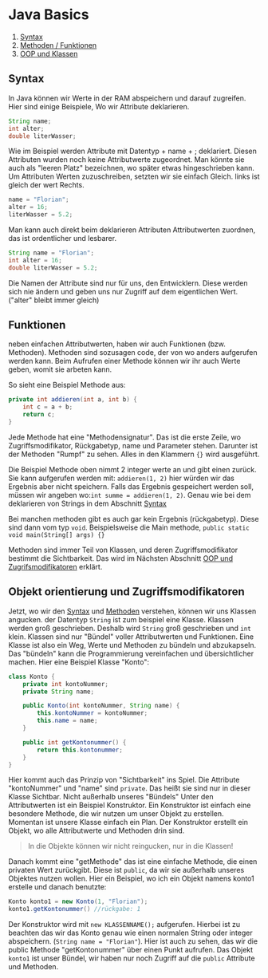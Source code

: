 # Java Basics

1. [Syntax](#syntax)
2. [Methoden / Funktionen](#funktionen)
3. [OOP und Klassen](#objekt-orientierung-und-zugriffsmodifikatoren)

## Syntax
In Java können wir Werte in der RAM abspeichern und darauf zugreifen.
Hier sind einige Beispiele, Wo wir Attribute deklarieren.
```java
String name;
int alter;
double literWasser;
```
Wie im Beispiel werden Attribute mit Datentyp + name + ; deklariert. Diesen Attributen wurden noch keine Attributwerte zugeordnet. Man könnte sie auch als "leeren Platz" bezeichnen, wo später etwas hingeschrieben kann. Um Attributen Werten zuzuschreiben, setzten wir sie einfach Gleich. links ist gleich der wert Rechts.
```java
name = "Florian";
alter = 16;
literWasser = 5.2;
```
  
Man kann auch direkt beim deklarieren Attributen Attributwerten zuordnen, das ist ordentlicher und lesbarer.
```java
String name = "Florian";
int alter = 16;
double literWasser = 5.2;
```
Die Namen der Attribute sind nur für uns, den Entwicklern. Diese werden sich nie ändern und geben uns nur Zugriff auf dem eigentlichen Wert. ("alter" bleibt immer gleich)
  

## Funktionen
neben einfachen Attributwerten, haben wir auch Funktionen (bzw. Methoden). Methoden sind sozusagen code, der von wo anders aufgerufen werden kann. Beim Aufrufen einer Methode können wir ihr auch Werte geben, womit sie arbeten kann.

So sieht eine Beispiel Methode aus:
```java
private int addieren(int a, int b) {
    int c = a + b;
    return c;
}
```
  
  
Jede Methode hat eine "Methodensignatur". Das ist die erste Zeile, wo Zugriffsmodifikator, Rückgabetyp, name und Parameter stehen. Darunter ist der Methoden "Rumpf" zu sehen. Alles in den Klammern `{}` wird ausgeführt.

Die Beispiel Methode oben nimmt 2 integer werte an und gibt einen zurück. Sie kann aufgerufen werden mit: `addieren(1, 2)` hier würden wir das Ergebnis aber nicht speichern. Falls das Ergebnis gespeichert werden soll, müssen wir angeben wo:`int summe = addieren(1, 2)`. Genau wie bei dem deklarieren von Strings in dem Abschnitt [Syntax](#syntax)
  
Bei manchen methoden gibt es auch gar kein Ergebnis (rückgabetyp). Diese sind dann vom typ `void`. Beispielsweise die Main methode, `public static void main(String[] args) {}`

Methoden sind immer Teil von Klassen, und deren Zugriffsmodifikator bestimmt die Sichtbarkeit. Das wird im Nächsten Abschnitt [OOP und Zugrifsmodifikatoren](#objekt-orientierung-und-zugriffsmodifikatoren) erklärt.
  
  
## Objekt orientierung und Zugriffsmodifikatoren
Jetzt, wo wir den [Syntax](#syntax) und [Methoden](#funktionen) verstehen, können wir uns Klassen angucken. der Datentyp `String` ist zum beispiel eine Klasse. Klassen werden groß geschrieben. Deshalb wird `String` groß geschrieben und `int` klein.
Klassen sind nur "Bündel" voller Attributwerten und Funktionen. Eine Klasse ist also ein Weg, Werte und Methoden zu bündeln und abzukapseln. Das "bündeln" kann die Programmierung vereinfachen und übersichtlicher machen. Hier eine Beispiel Klasse "Konto":
```java
class Konto {
    private int kontoNummer;
    private String name;

    public Konto(int kontoNummer, String name) {
        this.kontoNummer = kontoNummer;
        this.name = name;
    }

    public int getKontonummer() {
        return this.kontonummer;
    }
}
```
Hier kommt auch das Prinzip von "Sichtbarkeit" ins Spiel. Die Attribute "kontoNummer" und "name" sind `private`. Das heißt sie sind nur in dieser Klasse Sichtbar. Nicht außerhalb unseres "Bündels"
Unter den Attributwerten ist ein Beispiel Konstruktor. Ein Konstruktor ist einfach eine besondere Methode, die wir nutzen um unser Objekt zu erstellen. Momentan ist unsere Klasse einfach ein Plan. Der Konstruktor erstellt ein Objekt, wo alle Attributwerte und Methoden drin sind.
  
> In die Objekte können wir nicht reingucken, nur in die Klassen!
  
Danach kommt eine "getMethode" das ist eine einfache Methode, die einen privaten Wert zurückgibt. Diese ist `public`, da wir sie außerhalb unseres Objektes nutzen wollen.
Hier ein Beispiel, wo ich ein Objekt namens konto1 erstelle und danach benutzte:
```java
Konto konto1 = new Konto(1, "Florian");
konto1.getKontonummer() //rückgabe: 1
```
Der Konstruktor wird mit `new KLASSENNAME();` aufgerufen.
Hierbei ist zu beachten das wir das Konto genau wie einen normalen String oder integer abspeichern. (`String name = "Florian"`).
Hier ist auch zu sehen, das wir die public Methode "getKontonummer" über einen Punkt aufrufen. Das Objekt `konto1` ist unser Bündel, wir haben nur noch Zugriff auf die `public` Attribute und Methoden.